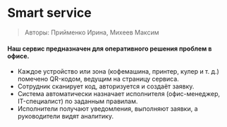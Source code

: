 # Smart service


> Авторы: Прийменко Ирина, Михеев Максим

#### Наш сервис предназначен для оперативного решения проблем в офисе. 
* Каждое устройство или зона (кофемашина, принтер, кулер и т. д.) помечено QR-кодом, ведущим на страницу сервиса. 
* Сотрудник сканирует код, авторизуется и создаёт заявку. 
* Система автоматически назначает исполнителя (офис-менеджер, IT-специалист) по заданным правилам. 
* Исполнители получают уведомления, выполняют заявки, а руководители видят аналитику. 

